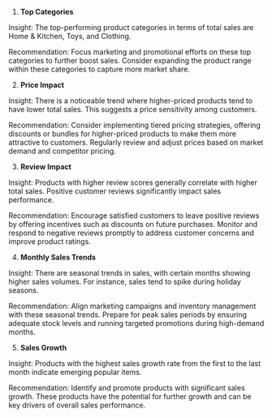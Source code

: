 1. **Top Categories**

Insight: The top-performing product categories in terms of total sales are Home & Kitchen, Toys, and Clothing.

Recommendation: Focus marketing and promotional efforts on these top categories to further boost sales. Consider expanding the product range within these categories to capture more market share.

2. **Price Impact**

Insight: There is a noticeable trend where higher-priced products tend to have lower total sales. This suggests a price sensitivity among customers.

Recommendation: Consider implementing tiered pricing strategies, offering discounts or bundles for higher-priced products to make them more attractive to customers. Regularly review and adjust prices 
based on market demand and competitor pricing.

3. **Review Impact**

Insight: Products with higher review scores generally correlate with higher total sales. Positive customer reviews significantly impact sales performance.

Recommendation: Encourage satisfied customers to leave positive reviews by offering incentives such as discounts on future purchases. Monitor and respond to negative reviews promptly to address customer concerns and improve product ratings.

4. **Monthly Sales Trends**

Insight: There are seasonal trends in sales, with certain months showing higher sales volumes. For instance, sales tend to spike during holiday seasons.

Recommendation: Align marketing campaigns and inventory management with these seasonal trends. Prepare for peak sales periods by ensuring adequate stock levels and running targeted promotions during high-demand months.

5. **Sales Growth**
   

Insight: Products with the highest sales growth rate from the first to the last month indicate emerging popular items.

Recommendation: Identify and promote products with significant sales growth. These products have the potential for further growth and can be key drivers of overall sales performance.
